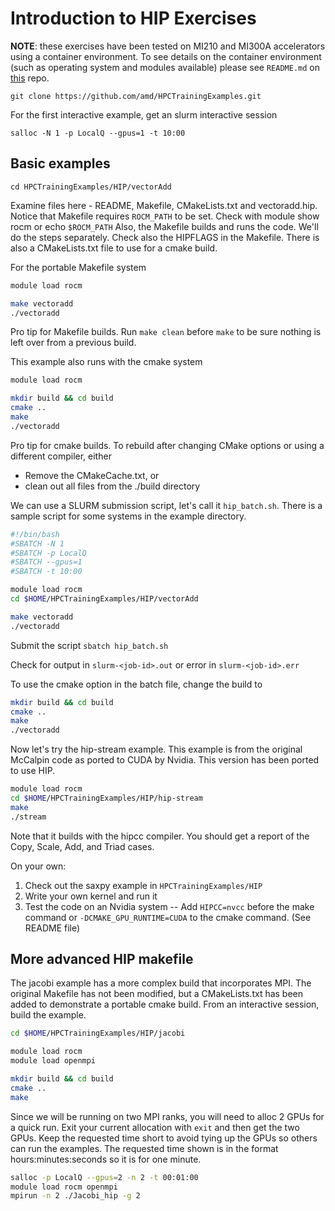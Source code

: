 # Introduction to HIP Exercises

**NOTE**: these exercises have been tested on MI210 and MI300A accelerators using a container environment.
To see details on the container environment (such as operating system and modules available) please see `README.md` on [this](https://github.com/amd/HPCTrainingDock) repo.

`git clone https://github.com/amd/HPCTrainingExamples.git`

For the first interactive example, get an slurm interactive session

`salloc -N 1 -p LocalQ --gpus=1 -t 10:00`

## Basic examples

`cd HPCTrainingExamples/HIP/vectorAdd `

Examine files here - README, Makefile, CMakeLists.txt and vectoradd.hip. Notice that Makefile requires `ROCM_PATH` to be set. Check with module show rocm or echo `$ROCM_PATH` Also, the Makefile builds and runs the code. We'll do the steps separately. Check also the HIPFLAGS in the Makefile. There is also a CMakeLists.txt file to use for a cmake build.

For the portable Makefile system
```bash
module load rocm

make vectoradd
./vectoradd
```

Pro tip for Makefile builds. Run `make clean` before `make` to be sure nothing is left over from a previous build.

This example also runs with the cmake system

```bash
module load rocm

mkdir build && cd build
cmake ..
make
./vectoradd
```

Pro tip for cmake builds. To rebuild after changing CMake options or using a different compiler, either

* Remove the CMakeCache.txt, or
* clean out all files from the ./build directory

We can use a SLURM submission script, let's call it `hip_batch.sh`. There is a sample script for some systems in the example directory.

```bash
#!/bin/bash
#SBATCH -N 1
#SBATCH -p LocalQ
#SBATCH --gpus=1
#SBATCH -t 10:00

module load rocm
cd $HOME/HPCTrainingExamples/HIP/vectorAdd 

make vectoradd
./vectoradd
```

Submit the script
`sbatch hip_batch.sh`

Check for output in `slurm-<job-id>.out` or error in `slurm-<job-id>.err`

To use the cmake option in the batch file, change the build to

```bash
mkdir build && cd build
cmake ..
make
./vectoradd
```

Now let's try the hip-stream example. This example is from the original McCalpin code as ported to CUDA by Nvidia. This version has been ported to use HIP.

```bash
module load rocm
cd $HOME/HPCTrainingExamples/HIP/hip-stream
make
./stream
```
Note that it builds with the hipcc compiler. You should get a report of the Copy, Scale, Add, and Triad cases.

On your own:

1. Check out the saxpy example in `HPCTrainingExamples/HIP`
2. Write your own kernel and run it
3. Test the code on an Nvidia system -- Add `HIPCC=nvcc` before the make command or `-DCMAKE_GPU_RUNTIME=CUDA` to the cmake command. (See README file)

## More advanced HIP makefile

The jacobi example has a more complex build that incorporates MPI. The original Makefile has not been modified, but a CMakeLists.txt has been added to demonstrate a portable cmake build. From an interactive session, build the example.


```bash
cd $HOME/HPCTrainingExamples/HIP/jacobi

module load rocm
module load openmpi

mkdir build && cd build
cmake ..
make
```

Since we will be running on two MPI ranks, you will need to alloc 2 GPUs for a quick run. Exit your current allocation with `exit` and then get the two GPUs. Keep the requested time short to avoid tying up the GPUs so others can run the examples. The requested time shown is in the format hours:minutes:seconds so it is for one minute.

```bash 
salloc -p LocalQ --gpus=2 -n 2 -t 00:01:00
module load rocm openmpi
mpirun -n 2 ./Jacobi_hip -g 2
```
